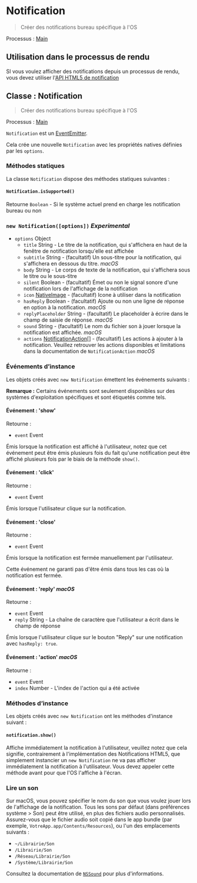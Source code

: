 # Notification

> Créer des notifications bureau spécifique à l'OS

Processus : [Main](../glossary.md#main-process)

## Utilisation dans le processus de rendu

SI vous voulez afficher des notifications depuis un processus de rendu, vous devez utiliser l'[API HTML5 de notification](../tutorial/notifications.md)

## Classe : Notification

> Créer des notifications bureau spécifique à l'OS

Processus : [Main](../glossary.md#main-process)

`Notification` est un [EventEmitter](http://nodejs.org/api/events.html#events_class_events_eventemitter).

Cela crée une nouvelle `Notification` avec les propriétés natives définies par les `options`.

### Méthodes statiques

La classe `Notification` dispose des méthodes statiques suivantes :

#### `Notification.isSupported()`

Retourne `Boolean` - Si le système actuel prend en charge les notification bureau ou non

### `new Notification([options])` *Experimental*

* `options` Object 
  * `title` String - Le titre de la notification, qui s'affichera en haut de la fenêtre de notification lorsqu'elle est affichée
  * `subtitle` String - (facultatif) Un sous-titre pour la notification, qui s'affichera en dessous du titre. *macOS*
  * `body` String - Le corps de texte de la notification, qui s'affichera sous le titre ou le sous-titre
  * `silent` Boolean - (facultatif) Émet ou non le signal sonore d'une notification lors de l'affichage de la notification
  * `icon` [NativeImage](native-image.md) - (facultatif) Icone à utiliser dans la notification
  * `hasReply` Boolean - (facultatif) Ajoute ou non une ligne de réponse en option à la notification. *macOS*
  * `replyPlaceholder` String - (facultatif) Le placeholder à écrire dans le champ de saisie de réponse. *macOS*
  * `sound` String - (facultatif) Le nom du fichier son à jouer lorsque la notification est affichée. *macOS*
  * `actions` [NotificationAction[]](structures/notification-action.md) - (facultatif) Les actions à ajouter à la notification. Veuillez retrouver les actions disponibles et limitations dans la documentation de `NotificationAction` *macOS*

### Événements d’instance

Les objets créés avec `new Notification` émettent les événements suivants :

**Remarque :** Certains événements sont seulement disponibles sur des systèmes d'exploitation spécifiques et sont étiquetés comme tels.

#### Événement : 'show'

Retourne :

* `event` Event

Émis lorsque la notification est affiché à l'utilisateur, notez que cet événement peut être émis plusieurs fois du fait qu'une notification peut être affiché plusieurs fois par le biais de la méthode `show()`.

#### Événement : 'click'

Retourne :

* `event` Event

Émis lorsque l'utilisateur clique sur la notification.

#### Événement : 'close'

Retourne :

* `event` Event

Émis lorsque la notification est fermée manuellement par l'utilisateur.

Cette événement ne garanti pas d'être émis dans tous les cas où la notification est fermée.

#### Événement : 'reply' *macOS*

Retourne :

* `event` Event
* `reply` String - La chaîne de caractère que l'utilisateur a écrit dans le champ de réponse

Émis lorsque l'utilisateur clique sur le bouton "Reply" sur une notification avec `hasReply: true`.

#### Événement : 'action' *macOS*

Retourne :

* `event` Event
* `index` Number - L'index de l'action qui a été activée

### Méthodes d’instance

Les objets créés avec `new Notification` ont les méthodes d'instance suivant :

#### `notification.show()`

Affiche immédiatement la notification à l'utilisateur, veuillez notez que cela signifie, contrairement à l'implémentation des Notifications HTML5, que simplement instancier un `new Notification` ne va pas afficher immédiatement la notification à l'utilisateur. Vous devez appeler cette méthode avant pour que l'OS l'affiche à l'écran.

### Lire un son

Sur macOS, vous pouvez spécifier le nom du son que vous voulez jouer lors de l'affichage de la notification. Tous les sons par défaut (dans préférences système > Son) peut être utilisé, en plus des fichiers audio personnalisés. Assurez-vous que le fichier audio soit copié dans le app bundle (par exemple, `VotreApp.app/Contents/Resources`), ou l'un des emplacements suivants :

* `~/Librairie/Son`
* `/Librairie/Son`
* `/Réseau/Librairie/Son`
* `/Système/Librairie/Son`

Consultez la documentation de [`NSSound`](https://developer.apple.com/documentation/appkit/nssound) pour plus d'informations.